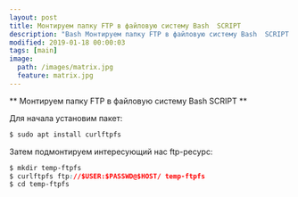 ```yaml
---
layout: post
title: Монтируем папку FTP в файловую систему Bash  SCRIPT
description: "Bash Монтируем папку FTP в файловую систему Bash  SCRIPT:"
modified: 2019-01-18 00:00:03
tags: [main]
image:
  path: /images/matrix.jpg
  feature: matrix.jpg
---
```


** Монтируем папку FTP в файловую систему Bash  SCRIPT **

Для начала установим пакет:

```css
$ sudo apt install curlftpfs
```

Затем подмонтируем интересующий нас ftp-ресурс:

```css
$ mkdir temp-ftpfs
$ curlftpfs ftp://$USER:$PASSWD@$HOST/ temp-ftpfs
$ cd temp-ftpfs
```